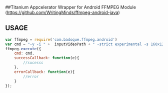 ##Titanium Appcelerator Wrapper for Android FFMPEG Module (https://github.com/WritingMinds/ffmpeg-android-java)

USAGE
-------------

```javascript
var ffmpeg = require('com.badoque.ffmpeg.android')
var cmd = "-y -i " +  inputVideoPath + " -strict experimental -s 160x120 -r 25 -vcodec mpeg4 -b 150k -ab 48000 -ac 2 -ar 22050 "+ outputVideoPath; //comand to compress video
ffmpeg.execute({
	cmd: cmd,
	successCallback: function(e){
		//sucesss
	},
	errorCallback: function(e){
		//error
	}
});
```
